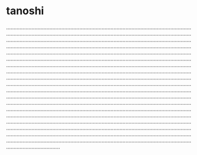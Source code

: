 # tanoshi
........................................................................................................................................................................................................................................................................................................................................................................................................................................................................................................................................................................................................................................................................................................................................................................................................................................................................................................................................................................................................................................................................................................................................................................................................................................................................................................................................................................................................................................................................................................................................................................................................................................................................................................................................................................................................................................................................................................................................................................................................................................................................................................................................................................................................................................................................................................................................................................................................................................................................................